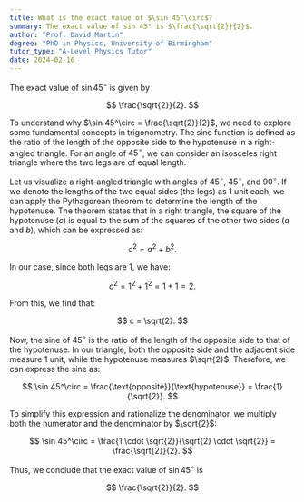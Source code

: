 ```yaml
---
title: What is the exact value of $\sin 45^\circ$?
summary: The exact value of sin 45° is $\frac{\sqrt{2}}{2}$.
author: "Prof. David Martin"
degree: "PhD in Physics, University of Birmingham"
tutor_type: "A-Level Physics Tutor"
date: 2024-02-16
---
```


The exact value of $\sin 45^\circ$ is given by 

$$
\frac{\sqrt{2}}{2}.
$$

To understand why $\sin 45^\circ = \frac{\sqrt{2}}{2}$, we need to explore some fundamental concepts in trigonometry. The sine function is defined as the ratio of the length of the opposite side to the hypotenuse in a right-angled triangle. For an angle of $45^\circ$, we can consider an isosceles right triangle where the two legs are of equal length.

Let us visualize a right-angled triangle with angles of $45^\circ$, $45^\circ$, and $90^\circ$. If we denote the lengths of the two equal sides (the legs) as $1$ unit each, we can apply the Pythagorean theorem to determine the length of the hypotenuse. The theorem states that in a right triangle, the square of the hypotenuse ($c$) is equal to the sum of the squares of the other two sides ($a$ and $b$), which can be expressed as:

$$
c^2 = a^2 + b^2.
$$

In our case, since both legs are $1$, we have:

$$
c^2 = 1^2 + 1^2 = 1 + 1 = 2.
$$

From this, we find that:

$$
c = \sqrt{2}.
$$

Now, the sine of $45^\circ$ is the ratio of the length of the opposite side to that of the hypotenuse. In our triangle, both the opposite side and the adjacent side measure $1$ unit, while the hypotenuse measures $\sqrt{2}$. Therefore, we can express the sine as:

$$
\sin 45^\circ = \frac{\text{opposite}}{\text{hypotenuse}} = \frac{1}{\sqrt{2}}.
$$

To simplify this expression and rationalize the denominator, we multiply both the numerator and the denominator by $\sqrt{2}$:

$$
\sin 45^\circ = \frac{1 \cdot \sqrt{2}}{\sqrt{2} \cdot \sqrt{2}} = \frac{\sqrt{2}}{2}.
$$

Thus, we conclude that the exact value of $\sin 45^\circ$ is 

$$
\frac{\sqrt{2}}{2}.
$$
    